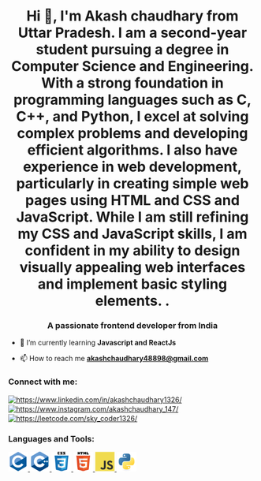 <h1 align="center">Hi 👋, I'm Akash chaudhary from Uttar Pradesh.  I am a second-year student pursuing a degree in Computer Science and Engineering. With a strong foundation in programming languages such as C, C++, and Python, I excel at solving complex problems and developing efficient algorithms. I also have experience in web development, particularly in creating simple web pages using HTML and CSS and JavaScript. While I am still refining my CSS and JavaScript skills, I am confident in my ability to design visually appealing web interfaces and implement basic styling elements. .</h1>
<h3 align="center">A passionate frontend developer from India</h3>

- 🌱 I’m currently learning **Javascript and ReactJs**

- 📫 How to reach me **akashchaudhary48898@gmail.com**

<h3 align="left">Connect with me:</h3>
<p align="left">
<a href="https://linkedin.com/in/akashchaudhary1326/" target="blank"><img align="center" src="https://raw.githubusercontent.com/rahuldkjain/github-profile-readme-generator/master/src/images/icons/Social/linked-in-alt.svg" alt="https://www.linkedin.com/in/akashchaudhary1326/" height="30" width="40" /></a>
<a href="https://instagram.com/akashchaudhary_147/" target="blank"><img align="center" src="https://raw.githubusercontent.com/rahuldkjain/github-profile-readme-generator/master/src/images/icons/Social/instagram.svg" alt="https://www.instagram.com/akashchaudhary_147/" height="30" width="40" /></a>
<a href="https://www.leetcode.com/sky_coder1326/" target="blank"><img align="center" src="https://raw.githubusercontent.com/rahuldkjain/github-profile-readme-generator/master/src/images/icons/Social/leet-code.svg" alt="https://leetcode.com/sky_coder1326/" height="30" width="40" /></a>
</p>

<h3 align="left">Languages and Tools:</h3>
<p align="left"> <a href="https://www.cprogramming.com/" target="_blank" rel="noreferrer"> <img src="https://raw.githubusercontent.com/devicons/devicon/master/icons/c/c-original.svg" alt="c" width="40" height="40"/> </a> <a href="https://www.w3schools.com/cpp/" target="_blank" rel="noreferrer"> <img src="https://raw.githubusercontent.com/devicons/devicon/master/icons/cplusplus/cplusplus-original.svg" alt="cplusplus" width="40" height="40"/> </a> <a href="https://www.w3schools.com/css/" target="_blank" rel="noreferrer"> <img src="https://raw.githubusercontent.com/devicons/devicon/master/icons/css3/css3-original-wordmark.svg" alt="css3" width="40" height="40"/> </a> <a href="https://www.w3.org/html/" target="_blank" rel="noreferrer"> <img src="https://raw.githubusercontent.com/devicons/devicon/master/icons/html5/html5-original-wordmark.svg" alt="html5" width="40" height="40"/> </a> <a href="https://developer.mozilla.org/en-US/docs/Web/JavaScript" target="_blank" rel="noreferrer"> <img src="https://raw.githubusercontent.com/devicons/devicon/master/icons/javascript/javascript-original.svg" alt="javascript" width="40" height="40"/> </a> <a href="https://www.python.org" target="_blank" rel="noreferrer"> <img src="https://raw.githubusercontent.com/devicons/devicon/master/icons/python/python-original.svg" alt="python" width="40" height="40"/> </a> </p>
